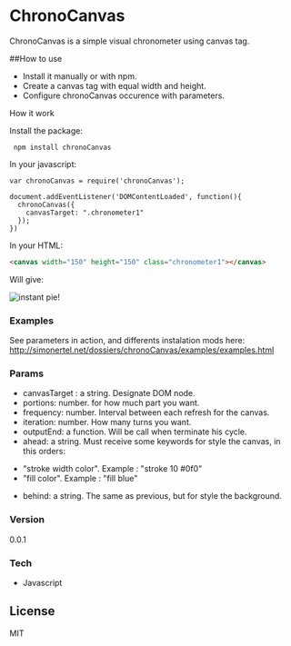 # ChronoCanvas

ChronoCanvas is a simple visual chronometer using canvas tag.

##How to use
  - Install it manually or with npm.
  - Create a canvas tag with equal width and height.
  - Configure chronoCanvas occurence with parameters.

How it work

Install the package:
```shell
 npm install chronoCanvas
```

In your javascript:
```shell
var chronoCanvas = require('chronoCanvas');

document.addEventListener('DOMContentLoaded', function(){
  chronoCanvas({
    canvasTarget: ".chronometer1"
  });
})
```

In your HTML:
```html
<canvas width="150" height="150" class="chronometer1"></canvas>
```

Will give:

![instant pie!](http://simonertel.net/dossiers/chronoCanvas/examples/assets/pieChronoCanvas.png)

### Examples
See parameters in action, and differents instalation mods here:
http://simonertel.net/dossiers/chronoCanvas/examples/examples.html

### Params
* canvasTarget : a string. Designate DOM node.
* portions: number. for how much part you want.
* frequency: number. Interval between each refresh for the canvas.
* iteration: number. How many turns you want.
* outputEnd: a function. Will be call when terminate his cycle.
* ahead: a string. Must receive some keywords for style the canvas, in this orders:
 - "stroke width color". Example : "stroke 10 #0f0"
 - "fill color". Example : "fill blue"

* behind: a string. The same as previous, but for style the background.

### Version
0.0.1

### Tech
* Javascript

License
----

MIT


